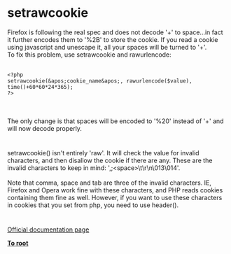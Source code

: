 # setrawcookie



Firefox is following the real spec and does not decode &apos;+&apos; to space...in fact it further encodes them to &apos;%2B&apos; to store the cookie.  If you read a cookie using javascript and unescape it, all your spaces will be turned to &apos;+&apos;.<br>To fix this problem, use setrawcookie and rawurlencode:<br><br>

```
<?php
setrawcookie(&apos;cookie_name&apos;, rawurlencode($value), time()+60*60*24*365);
?>
```
<br><br>The only change is that spaces will be encoded to &apos;%20&apos; instead of &apos;+&apos; and will now decode properly.  

#

setrawcookie() isn&apos;t entirely &apos;raw&apos;. It will check the value for invalid characters, and then disallow the cookie if there are any. These are the invalid characters to keep in mind: &apos;,;&lt;space&gt;\t\r\n\013\014&apos;.<br><br>Note that comma, space and tab are three of the invalid characters. IE, Firefox and Opera work fine with these characters, and PHP reads cookies containing them fine as well. However, if you want to use these characters in cookies that you set from php, you need to use header().  

#

[Official documentation page](https://www.php.net/manual/en/function.setrawcookie.php)

**[To root](/README.md)**